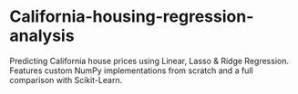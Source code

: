 # California-housing-regression-analysis
Predicting California house prices using Linear, Lasso &amp; Ridge Regression. Features custom NumPy implementations from scratch and a full comparison with Scikit-Learn.

